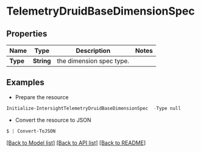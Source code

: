 # TelemetryDruidBaseDimensionSpec
## Properties

Name | Type | Description | Notes
------------ | ------------- | ------------- | -------------
**Type** | **String** | the dimension spec type. | 

## Examples

- Prepare the resource
```powershell
Initialize-IntersightTelemetryDruidBaseDimensionSpec  -Type null
```

- Convert the resource to JSON
```powershell
$ | Convert-ToJSON
```

[[Back to Model list]](../README.md#documentation-for-models) [[Back to API list]](../README.md#documentation-for-api-endpoints) [[Back to README]](../README.md)

